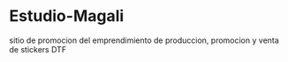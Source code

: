 # Estudio-Magali
sitio de promocion del emprendimiento de produccion, promocion y venta de stickers DTF

